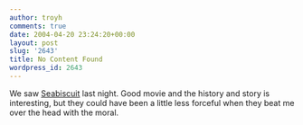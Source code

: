 ```yaml
---
author: troyh
comments: true
date: 2004-04-20 23:24:20+00:00
layout: post
slug: '2643'
title: No Content Found
wordpress_id: 2643
---
```


We saw [Seabiscuit](http://www.rottentomatoes.com/m/Seabiscuit-1124029/) last night. Good movie and the history and story is interesting, but they could have been a little less forceful when they beat me over the head with the moral.
